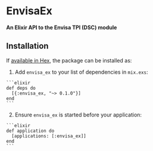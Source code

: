 # EnvisaEx

**An Elixir API to the Envisa TPI (DSC) module**

## Installation

If [available in Hex](https://hex.pm/docs/publish), the package can be installed as:

  1. Add `envisa_ex` to your list of dependencies in `mix.exs`:

    ```elixir
    def deps do
      [{:envisa_ex, "~> 0.1.0"}]
    end
    ```

  2. Ensure `envisa_ex` is started before your application:

    ```elixir
    def application do
      [applications: [:envisa_ex]]
    end
    ```

